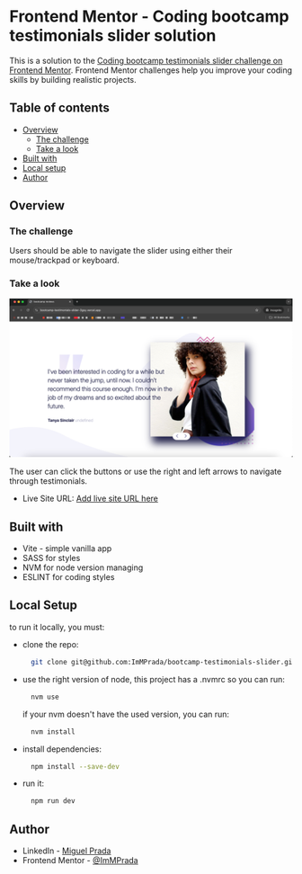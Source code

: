 # Frontend Mentor - Coding bootcamp testimonials slider solution

This is a solution to the [Coding bootcamp testimonials slider challenge on Frontend Mentor](https://www.frontendmentor.io/challenges/coding-bootcamp-testimonials-slider-4FNyLA8JL). Frontend Mentor challenges help you improve your coding skills by building realistic projects. 

## Table of contents

- [Overview](#overview)
  - [The challenge](#the-challenge)
  - [Take a look](#take-a-look)
- [Built with](#built-with)
- [Local setup](#local-setup)
- [Author](#author)

## Overview

### The challenge

Users should be able to navigate the slider using either their mouse/trackpad or keyboard.

### Take a look

![](./screenshot.jpg)

The user can click the buttons or use the right and left arrows to navigate through testimonials.

- Live Site URL: [Add live site URL here](https://bootcamp-testimonials-slider-3gsy.vercel.app/)

## Built with

- Vite - simple vanilla app
- SASS for styles
- NVM for node version managing
- ESLINT for coding styles

## Local Setup

to run it locally, you must:

- clone the repo:

  ```bash
    git clone git@github.com:ImMPrada/bootcamp-testimonials-slider.git
  ```

- use the right version of node, this project has a .nvmrc so you can run:

  ```bash
    nvm use
  ```

  if your nvm doesn't have the used version, you can run:

  ```bash
    nvm install
  ```

- install dependencies:

  ```bash
    npm install --save-dev
  ```

- run it:

  ```bash
    npm run dev
  ```

## Author

- LinkedIn - [Miguel Prada]([https://www.your-site.com](https://www.linkedin.com/in/immprada/))
- Frontend Mentor - [@ImMPrada](https://www.frontendmentor.io/profile/ImMPrada)
